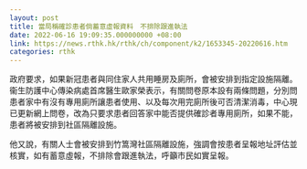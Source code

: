```yaml
---
layout: post
title: 當局稱確診患者倘蓄意虛報資料　不排除跟進執法
date: 2022-06-16 19:09:35.000000000 +08:00
link: https://news.rthk.hk/rthk/ch/component/k2/1653345-20220616.htm
categories: rthk
---
```


政府要求，如果新冠患者與同住家人共用睡房及廁所，會被安排到指定設施隔離。衞生防護中心傳染病處首席醫生歐家榮表示，有關問卷原本設有兩條問題，分別問患者家中有沒有專用廁所讓患者使用、以及每次用完廁所後可否清潔消毒，中心現已更新網上問卷，改為只要求患者回答家中能否提供確診者專用廁所，如果不能，患者將被安排到社區隔離設施。

他又說，有關人士會被安排到竹篙灣社區隔離設施，強調會按患者呈報地址評估並核實，如有蓄意虛報，不排除會跟進執法，呼籲市民如實呈報。
